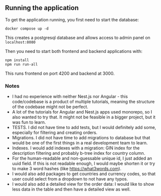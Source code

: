## Running the application

To get the application running, you first need to start the database:

```
docker compose up -d
```

This creates a postgresql database and allows access to admin panel on ```localhost:8080```

Then you need to start both frontend and backend applications with:

```
npm install
npm run run-all
```

This runs frontend on port 4200 and backend at 3000.

### Notes

- I had no experience with neither Nest.js nor Angular - this code/codebase is a product of multiple tutorials, meaning the structure of the codebase might not be perfect.
- A lot of the tutorials for Angular and Nest.js apps used monorepo, so I also wanted to try that. It might not be feasible in a bigger project, but it was fun to learn.
- TESTS. I did not have time to add tests, but I would definitely add some, especially for filtering and creating orders.
- Migrations. I did not have time to add migrations to database but that would be one of the first things in a real development team to learn.
- Indexes. I would add indexes with a migration: GIN index for the description filtering and probably b-tree index for country column.
- For the human-readable and non-guessable unique id, I just added an uuid field. If this is not readable enough, I would maybe shorten it or try to make 3 word hashes (like https://what3words.com).
- I would also add packages to get countries and currency codes, so that user could select from a dropdown to not have any typos.
- I would also add a detailed view for the order data: I would like to show less data in the table and then have a detailed view as well.
